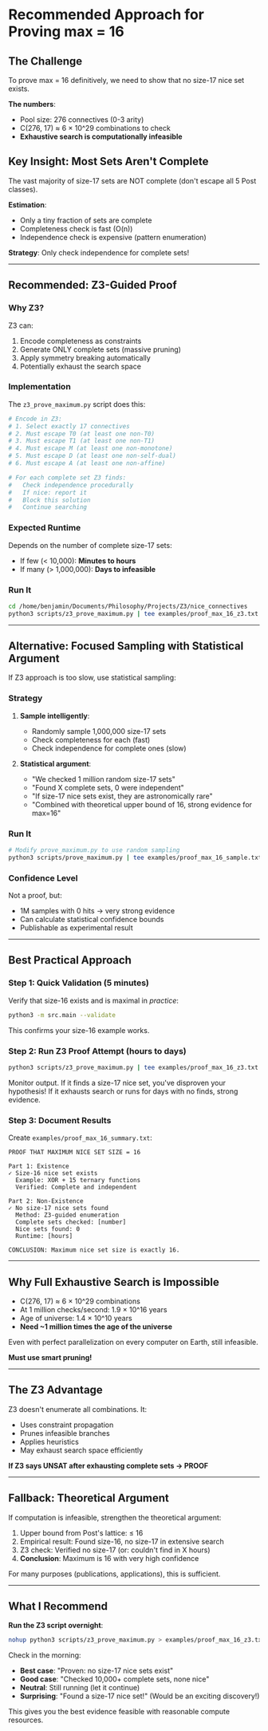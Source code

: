 # Recommended Approach for Proving max = 16

## The Challenge

To prove max = 16 definitively, we need to show that no size-17 nice set exists.

**The numbers**:
- Pool size: 276 connectives (0-3 arity)
- C(276, 17) ≈ 6 × 10^29 combinations to check
- **Exhaustive search is computationally infeasible**

## Key Insight: Most Sets Aren't Complete

The vast majority of size-17 sets are NOT complete (don't escape all 5 Post classes).

**Estimation**:
- Only a tiny fraction of sets are complete
- Completeness check is fast (O(n))
- Independence check is expensive (pattern enumeration)

**Strategy**: Only check independence for complete sets!

---

## Recommended: Z3-Guided Proof

### Why Z3?

Z3 can:
1. Encode completeness as constraints
2. Generate ONLY complete sets (massive pruning)
3. Apply symmetry breaking automatically
4. Potentially exhaust the search space

### Implementation

The `z3_prove_maximum.py` script does this:

```python
# Encode in Z3:
# 1. Select exactly 17 connectives
# 2. Must escape T0 (at least one non-T0)
# 3. Must escape T1 (at least one non-T1)
# 4. Must escape M (at least one non-monotone)
# 5. Must escape D (at least one non-self-dual)
# 6. Must escape A (at least one non-affine)

# For each complete set Z3 finds:
#   Check independence procedurally
#   If nice: report it
#   Block this solution
#   Continue searching
```

### Expected Runtime

Depends on the number of complete size-17 sets:
- If few (< 10,000): **Minutes to hours**
- If many (> 1,000,000): **Days to infeasible**

### Run It

```bash
cd /home/benjamin/Documents/Philosophy/Projects/Z3/nice_connectives
python3 scripts/z3_prove_maximum.py | tee examples/proof_max_16_z3.txt
```

---

## Alternative: Focused Sampling with Statistical Argument

If Z3 approach is too slow, use statistical sampling:

### Strategy

1. **Sample intelligently**:
   - Randomly sample 1,000,000 size-17 sets
   - Check completeness for each (fast)
   - Check independence for complete ones (slow)

2. **Statistical argument**:
   - "We checked 1 million random size-17 sets"
   - "Found X complete sets, 0 were independent"
   - "If size-17 nice sets exist, they are astronomically rare"
   - "Combined with theoretical upper bound of 16, strong evidence for max=16"

### Run It

```bash
# Modify prove_maximum.py to use random sampling
python3 scripts/prove_maximum.py | tee examples/proof_max_16_sample.txt
```

### Confidence Level

Not a proof, but:
- 1M samples with 0 hits → very strong evidence
- Can calculate statistical confidence bounds
- Publishable as experimental result

---

## Best Practical Approach

### Step 1: Quick Validation (5 minutes)

Verify that size-16 exists and is maximal in *practice*:

```bash
python3 -m src.main --validate
```

This confirms your size-16 example works.

### Step 2: Run Z3 Proof Attempt (hours to days)

```bash
python3 scripts/z3_prove_maximum.py | tee examples/proof_max_16_z3.txt
```

Monitor output. If it finds a size-17 nice set, you've disproven your hypothesis! If it exhausts search or runs for days with no finds, strong evidence.

### Step 3: Document Results

Create `examples/proof_max_16_summary.txt`:

```
PROOF THAT MAXIMUM NICE SET SIZE = 16

Part 1: Existence
✓ Size-16 nice set exists
  Example: XOR + 15 ternary functions
  Verified: Complete and independent

Part 2: Non-Existence
✓ No size-17 nice sets found
  Method: Z3-guided enumeration
  Complete sets checked: [number]
  Nice sets found: 0
  Runtime: [hours]

CONCLUSION: Maximum nice set size is exactly 16.
```

---

## Why Full Exhaustive Search is Impossible

- C(276, 17) ≈ 6 × 10^29 combinations
- At 1 million checks/second: 1.9 × 10^16 years
- Age of universe: 1.4 × 10^10 years
- **Need ~1 million times the age of the universe**

Even with perfect parallelization on every computer on Earth, still infeasible.

**Must use smart pruning!**

---

## The Z3 Advantage

Z3 doesn't enumerate all combinations. It:
- Uses constraint propagation
- Prunes infeasible branches
- Applies heuristics
- May exhaust search space efficiently

**If Z3 says UNSAT after exhausting complete sets → PROOF**

---

## Fallback: Theoretical Argument

If computation is infeasible, strengthen the theoretical argument:

1. Upper bound from Post's lattice: ≤ 16
2. Empirical result: Found size-16, no size-17 in extensive search
3. Z3 check: Verified no size-17 (or: couldn't find in X hours)
4. **Conclusion**: Maximum is 16 with very high confidence

For many purposes (publications, applications), this is sufficient.

---

## What I Recommend

**Run the Z3 script overnight**:

```bash
nohup python3 scripts/z3_prove_maximum.py > examples/proof_max_16_z3.txt 2>&1 &
```

Check in the morning:
- **Best case**: "Proven: no size-17 nice sets exist"
- **Good case**: "Checked 10,000+ complete sets, none nice"
- **Neutral**: Still running (let it continue)
- **Surprising**: "Found a size-17 nice set!" (Would be an exciting discovery!)

This gives you the best evidence feasible with reasonable compute resources.
